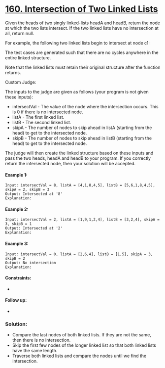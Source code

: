﻿# [160. Intersection of Two Linked Lists](https://leetcode.com/problems/intersection-of-two-linked-lists)

Given the heads of two singly linked-lists headA and headB, return the node at which the two lists intersect. If the two linked lists have no intersection at all, return null.

For example, the following two linked lists begin to intersect at node c1:

The test cases are generated such that there are no cycles anywhere in the entire linked structure.

Note that the linked lists must retain their original structure after the function returns.

Custom Judge:

The inputs to the judge are given as follows (your program is not given these inputs):

- intersectVal - The value of the node where the intersection occurs. This is 0 if there is no intersected node.
- listA - The first linked list.
- listB - The second linked list.
- skipA - The number of nodes to skip ahead in listA (starting from the head) to get to the intersected node.
- skipB - The number of nodes to skip ahead in listB (starting from the head) to get to the intersected node.

The judge will then create the linked structure based on these inputs and pass the two heads, headA and headB to your program. If you correctly return the intersected node, then your solution will be accepted.

#### Example 1:
```
Input: intersectVal = 8, listA = [4,1,8,4,5], listB = [5,6,1,8,4,5], skipA = 2, skipB = 3
Output: Intersected at '8' 
Explanation:
``` 

#### Example 2:
```
Input: intersectVal = 2, listA = [1,9,1,2,4], listB = [3,2,4], skipA = 3, skipB = 1
Output: Intersected at '2'
Explanation:
``` 

#### Example 3:
```
Input: intersectVal = 0, listA = [2,6,4], listB = [1,5], skipA = 3, skipB = 2
Output: No intersection
Explanation:
```

#### Constraints:

-


#### Follow up:

- 

### Solution:
- Compare the last nodes of both linked lists. If they are not the same, then there is no intersection.
- Skip the first few nodes of the longer linked list so that both linked lists have the same length.
- Traverse both linked lists and compare the nodes until we find the intersection.
